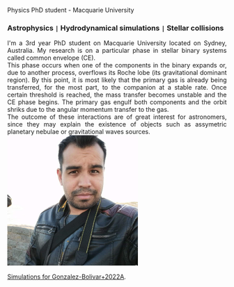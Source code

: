 

Physics PhD student - Macquarie University

### Astrophysics <code>&#124;</code> Hydrodynamical simulations <code>&#124;</code> Stellar collisions

<div style="text-align: justify">I'm a 3rd year PhD student on Macquarie University located on Sydney, Australia. My research is on a particular phase in stellar binary systems called common envelope (CE).</div>

<div style="text-align: justify">This phase occurs when one of the components in the binary expands or, due to another process, overflows its Roche lobe (its gravitational dominant region). By this point, it is most likely that the primary gas is already being transferred, for the most part, to the companion at a stable rate. Once certain threshold is reached, the mass transfer becomes unstable and the CE phase begins. The primary gas engulf both components and the orbit shriks due to the angular momentum transfer to the gas.</div> 

<div style="text-align: justify">The outcome of these interactions are of great interest for astronomers, since they may explain the existence of objects such as assymetric planetary nebulae or gravitational waves sources.</div>

<img src="photo.jpeg" alt="Me" width="300"/>

[Simulations for Gonzalez-Bolivar+2022A](./2msun-tp-agb.html).

